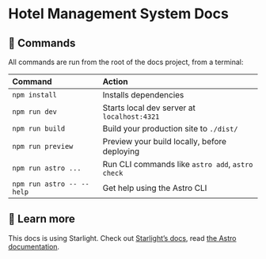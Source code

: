 # Hotel Management System Docs

## 🧞 Commands

All commands are run from the root of the docs project, from a terminal:

| Command                   | Action                                           |
| :------------------------ | :----------------------------------------------- |
| `npm install`             | Installs dependencies                            |
| `npm run dev`             | Starts local dev server at `localhost:4321`      |
| `npm run build`           | Build your production site to `./dist/`          |
| `npm run preview`         | Preview your build locally, before deploying     |
| `npm run astro ...`       | Run CLI commands like `astro add`, `astro check` |
| `npm run astro -- --help` | Get help using the Astro CLI                     |

## 👀 Learn more

This docs is using Starlight.
Check out [Starlight’s docs](https://starlight.astro.build/),
read [the Astro documentation](https://docs.astro.build/).
